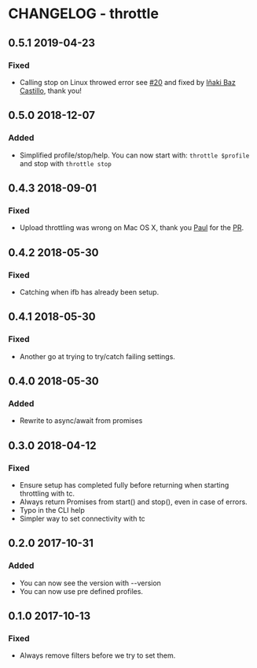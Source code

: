 # CHANGELOG - throttle

## 0.5.1 2019-04-23
### Fixed
* Calling stop on Linux throwed error see [#20](https://github.com/sitespeedio/throttle/issues/20) and fixed by [Iñaki Baz Castillo](https://github.com/ibc), thank you!

## 0.5.0 2018-12-07
### Added
* Simplified profile/stop/help. You can now start with: ```throttle $profile``` and stop with ```throttle stop```

## 0.4.3 2018-09-01
### Fixed
* Upload throttling was wrong on Mac OS X, thank you [Paul](https://github.com/paulz) for the [PR](https://github.com/sitespeedio/throttle/pull/16).

## 0.4.2 2018-05-30
### Fixed
* Catching when ifb has already been setup.

## 0.4.1 2018-05-30
### Fixed
* Another go at trying to try/catch failing settings.

## 0.4.0 2018-05-30
### Added
* Rewrite to async/await from promises

## 0.3.0 2018-04-12

### Fixed
* Ensure setup has completed fully before returning when starting throttling with tc.
* Always return Promises from start() and stop(), even in case of errors.
* Typo in the CLI help
* Simpler way to set connectivity with tc

## 0.2.0 2017-10-31

### Added
* You can now see the version with --version
* You can now use pre defined profiles.

## 0.1.0 2017-10-13

### Fixed
* Always remove filters before we try to set them.
